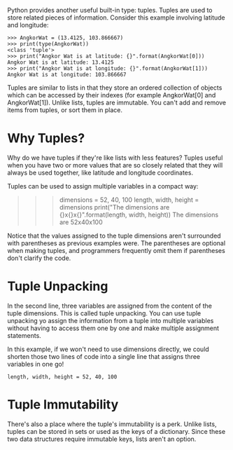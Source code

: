 Python provides another useful built-in type: tuples. Tuples are used to store related pieces of information. Consider this example involving latitude and longitude:

    >>> AngkorWat = (13.4125, 103.866667)
    >>> print(type(AngkorWat))
    <class 'tuple'>
    >>> print("Angkor Wat is at latitude: {}".format(AngkorWat[0]))
    Angkor Wat is at latitude: 13.4125
    >>> print("Angkor Wat is at longitude: {}".format(AngkorWat[1]))
    Angkor Wat is at longitude: 103.866667

Tuples are similar to lists in that they store an ordered collection of objects which can be accessed by their indexes (for example AngkorWat[0] and AngkorWat[1]). Unlike lists, tuples are immutable. You can't add and remove items from tuples, or sort them in place.

# Why Tuples?

Why do we have tuples if they're like lists with less features? Tuples useful when you have two or more values that are so closely related that they will always be used together, like latitude and longitude coordinates.

Tuples can be used to assign multiple variables in a compact way:

>>> dimensions = 52, 40, 100 
>>> length, width, height = dimensions 
>>> print("The dimensions are {}x{}x{}".format(length, width, height))
The dimensions are 52x40x100

Notice that the values assigned to the tuple dimensions aren't surrounded with parentheses as previous examples were. The parentheses are optional when making tuples, and programmers frequently omit them if parentheses don't clarify the code.

# Tuple Unpacking

In the second line, three variables are assigned from the content of the tuple dimensions. This is called tuple unpacking. You can use tuple unpacking yo assign the information from a tuple into multiple variables without having to access them one by one and make multiple assignment statements.

In this example, if we won't need to use dimensions directly, we could shorten those two lines of code into a single line that assigns three variables in one go!

    length, width, height = 52, 40, 100

# Tuple Immutability

There's also a place where the tuple's immutability is a perk. Unlike lists, tuples can be stored in sets or used as the keys of a dictionary. Since these two data structures require immutable keys, lists aren't an option. 